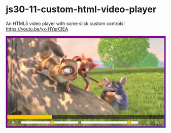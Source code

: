 # js30-11-custom-html-video-player
An HTML5 video player with some slick custom controls! https://youtu.be/yx-HYerClEA

![a screenshot of the video player and its custom controls](videoplayer-finished.png)
